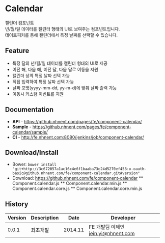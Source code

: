 Calendar
======================
캘린더 컴포넌트<br>
년/월/일 데이터를 캘린터 형태의 UI로 보여주는 컴포넌트입니다.<br>
데이트피커를 통해 캘린더에서 특정 날짜를 선택할 수 있습니다.

## Feature
* 특정 달의 년/월/일 데이터를 캘린더 형태의 UI로 제공
* 이전 해, 다음 해, 이전 달, 다음 달로 이동을 지원
* 캘린더 상의 특정 날짜 선택 가능
* 직접 입력하여 특정 날짜 선택 가능 
* 날짜 포맷(yyyy-mm-dd, yy-m-d)에 맞춰 날짜 출력 가능
* 이동시 커스텀 이벤트를 지원


## Documentation
* **API** - https://github.nhnent.com/pages/fe/component-calendar/
* **Sample** - https://github.nhnent.com/pages/fe/component-calendar/sample/
* **CI** - http://fe.nhnent.com:8080/jenkins/job/component-calendar/

## Download/Install
* Bower: `bower install "git+http://3c672057a1ac16c4e6f1baaba73e24d5270ef453:x-oauth-basic@github.nhnent.com/fe/component-calendar.git#version"`
* Download: https://github.nhnent.com/fe/component-calendar
 ** Component.calendar.js
 ** Component.calendar.min.js
 ** Component.calendar.core.js
 ** Component.calendar.core.min.js

## History
| Version | Description | Date | Developer |
| ---- | ---- | ---- | ---- |
| 0.0.1 | 최초개발 | 2014.11 | FE 개발팀 이제인 <jein.yi@nhnent.com> |




